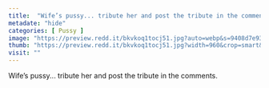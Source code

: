 ```yaml
---
title:  "Wife’s pussy... tribute her and post the tribute in the comments."
metadate: "hide"
categories: [ Pussy ]
image: "https://preview.redd.it/bkvkoq1tocj51.jpg?auto=webp&s=9408d7e93a491c18970b583aa969b9f9575784f0"
thumb: "https://preview.redd.it/bkvkoq1tocj51.jpg?width=960&crop=smart&auto=webp&s=f60b9758426cad0fb0debac85b86f316d6cbaca7"
visit: ""
---
```

Wife’s pussy... tribute her and post the tribute in the comments.
